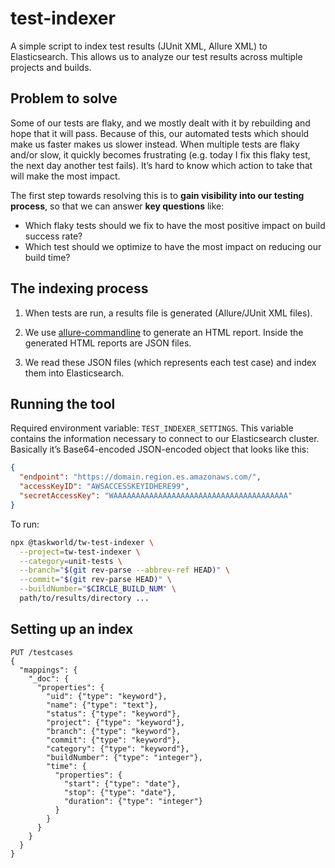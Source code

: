 # test-indexer

A simple script to index test results (JUnit XML, Allure XML) to Elasticsearch.
This allows us to analyze our test results across multiple projects and builds.

## Problem to solve

Some of our tests are flaky, and we mostly dealt with it by rebuilding and hope
that it will pass. Because of this, our automated tests which should make us
faster makes us slower instead. When multiple tests are flaky and/or slow, it
quickly becomes frustrating (e.g. today I fix this flaky test, the next day
another test fails). It’s hard to know which action to take that will make the
most impact.

The first step towards resolving this is to **gain visibility into our testing
process**, so that we can answer **key questions** like:

- Which flaky tests should we fix to have the most positive impact on build
  success rate?
- Which test should we optimize to have the most impact on reducing our build
  time?

## The indexing process

1. When tests are run, a results file is generated (Allure/JUnit XML files).

2. We use [allure-commandline](https://www.npmjs.com/package/allure-commandline)
   to generate an HTML report. Inside the generated HTML reports are JSON files.

3. We read these JSON files (which represents each test case) and index them
   into Elasticsearch.

## Running the tool

Required environment variable: `TEST_INDEXER_SETTINGS`. This variable contains
the information necessary to connect to our Elasticsearch cluster. Basically
it’s Base64-encoded JSON-encoded object that looks like this:

```json
{
  "endpoint": "https://domain.region.es.amazonaws.com/",
  "accessKeyID": "AWSACCESSKEYIDHERE99",
  "secretAccessKey": "WAAAAAAAAAAAAAAAAAAAAAAAAAAAAAAAAAAAAAAA"
}
```

To run:

```sh
npx @taskworld/tw-test-indexer \
  --project=tw-test-indexer \
  --category=unit-tests \
  --branch="$(git rev-parse --abbrev-ref HEAD)" \
  --commit="$(git rev-parse HEAD)" \
  --buildNumber="$CIRCLE_BUILD_NUM" \
  path/to/results/directory ...
```

## Setting up an index

```
PUT /testcases
{
  "mappings": {
    "_doc": {
      "properties": {
        "uid": {"type": "keyword"},
        "name": {"type": "text"},
        "status": {"type": "keyword"},
        "project": {"type": "keyword"},
        "branch": {"type": "keyword"},
        "commit": {"type": "keyword"},
        "category": {"type": "keyword"},
        "buildNumber": {"type": "integer"},
        "time": {
          "properties": {
            "start": {"type": "date"},
            "stop": {"type": "date"},
            "duration": {"type": "integer"}
          }
        }
      }
    }
  }
}
```
